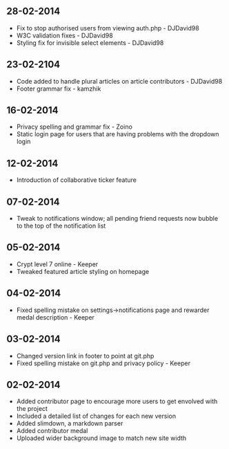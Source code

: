 ## 28-02-2014
* Fix to stop authorised users from viewing auth.php - DJDavid98
* W3C validation fixes - DJDavid98
* Styling fix for invisible select elements - DJDavid98

## 23-02-2104
* Code added to handle plural articles on article contributors - DJDavid98
* Footer grammar fix - kamzhik

## 16-02-2014
* Privacy spelling and grammar fix - Zoino
* Static login page for users that are having problems with the dropdown login

## 12-02-2014
* Introduction of collaborative ticker feature

## 07-02-2014
* Tweak to notifications window; all pending friend requests now bubble to the top of the notification list

## 05-02-2014
* Crypt level 7 online - Keeper
* Tweaked featured article styling on homepage

## 04-02-2014
* Fixed spelling mistake on settings->notifications page and rewarder medal description - Keeper

## 03-02-2014
* Changed version link in footer to point at git.php
* Fixed spelling mistake on git.php and privacy policy - Keeper

## 02-02-2014
* Added contributor page to encourage more users to get envolved with the project
* Included a detailed list of changes for each new version
* Added slimdown, a markdown parser
* Added contributor medal
* Uploaded wider background image to match new site width
